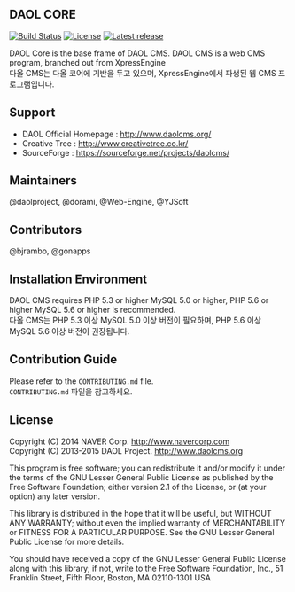 ## DAOL CORE

[![Build Status](https://travis-ci.org/daolcms/daolcms.svg?branch=master)](https://travis-ci.org/daolcms/daolcms)
[![License](http://img.shields.io/badge/license-GNU%20LGPL-brightgreen.svg)](http://www.gnu.org/licenses/gpl.html)
[![Latest release](http://img.shields.io/github/release/daolcms/daolcms.svg)](https://github.com/daolcms/daolcms/releases)


DAOL Core is the base frame of DAOL CMS. DAOL CMS is a web CMS program, branched out from XpressEngine  
다올 CMS는 다올 코어에 기반을 두고 있으며, XpressEngine에서 파생된 웹 CMS 프로그램입니다.

## Support
* DAOL Official Homepage : http://www.daolcms.org/
* Creative Tree : http://www.creativetree.co.kr/
* SourceForge : https://sourceforge.net/projects/daolcms/

## Maintainers
@daolproject, @dorami, @Web-Engine, @YJSoft

## Contributors
@bjrambo, @gonapps

## Installation Environment
DAOL CMS requires PHP 5.3 or higher MySQL 5.0 or higher, PHP 5.6 or higher MySQL 5.6 or higher is recommended.  
다올 CMS는 PHP 5.3 이상 MySQL 5.0 이상 버전이 필요하며, PHP 5.6 이상 MySQL 5.6 이상 버전이 권장됩니다.

## Contribution Guide
Please refer to the `CONTRIBUTING.md` file.  
`CONTRIBUTING.md` 파일을 참고하세요.

## License
Copyright (C) 2014 NAVER Corp. <http://www.navercorp.com>  
Copyright (C) 2013-2015 DAOL Project. <http://www.daolcms.org>  

This program is free software; you can redistribute it and/or
modify it under the terms of the GNU Lesser General Public
License as published by the Free Software Foundation; either
version 2.1 of the License, or (at your option) any later version.

This library is distributed in the hope that it will be useful,
but WITHOUT ANY WARRANTY; without even the implied warranty of
MERCHANTABILITY or FITNESS FOR A PARTICULAR PURPOSE.  See the GNU
Lesser General Public License for more details.

You should have received a copy of the GNU Lesser General Public
License along with this library; if not, write to the Free Software
Foundation, Inc., 51 Franklin Street, Fifth Floor, Boston, MA  02110-1301  USA
